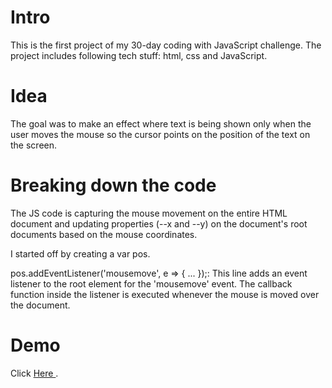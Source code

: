 # Intro
This is the first project of my 30-day coding with JavaScript challenge. The project includes following tech stuff: html, css and JavaScript. 

# Idea
The goal was to make an effect where text is being shown only when the user moves the mouse so the cursor points on the position of the text on the screen. 

# Breaking down the code
The JS code is capturing the mouse movement on the entire HTML document and updating properties (--x and --y) on the document's root documents based on the mouse coordinates. 

I started off by creating a var pos.

pos.addEventListener('mousemove', e => { ... });: This line adds an event listener to the root element for the 'mousemove' event. The callback function inside the listener is executed whenever the mouse is moved over the document.

# Demo

Click <a href="https://thriving-kangaroo-eddb6d.netlify.app/" target="_blank"> Here </a>.